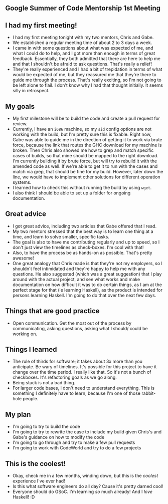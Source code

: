 ## Google Summer of Code Mentorship 1st Meeting

## I had my first meeting!

- I had my first meeting tonight with my two mentors, Chris and Gabe.
- We established a regular meeting time of about 2 to 3 days a week. 
- I came in with some questions about what was expected of me, and what I could do to help,
  and I got more than enough in terms of great feedback. Essentially, they both admitted that there are here to help
  me and that I shouldn't be afraid to ask questions. That's really a relief!
- They're really experienced and I had a bit of trepidation in terms of what would be expected of me, 
  but they reassured me that they're there to guide me through the process. That's really exciting, so I'm not
  going to be left alone to flail. I don't know why I had that thought initially. It seems silly in retrospect.
  
## My goals
- My first milestone will be to build the code and create a pull request for review. 
- Currently, I have an ```i686``` machine, so my ```sid``` config options are not working with the build,
  but I'm pretty sure this is fixable. Right now, Gabe was able to guide me in the direction of getting it
  to work via brute force, because the link that routes the GHC download for my machine is broken.
  Then Chris also showed me how to grep and match specific cases of builds, so that mine should be mapped to the right download.
  I'm currently building it by brute force, but will try to rebuild it with the amended code as well. 
  If we're able to get it to run with the cases and match via grep, that should be fine for my build.
  However, later down the line, we would have to implement other solutions for different operation systems.
- I learned how to check this without running the build by using ```wget```.
- I also think I should be able to set up a folder for ongoing documentation.
  
## Great advice
- I got great advice, including two articles that Gabe offered that I read.
- My two mentors stressed that the best way is to learn one thing at a time, and learn to solve smaller, specific tasks.
- The goal is also to have me contributing regularly and up to speed, so I don't just view the timelines
  as check-boxes. I'm cool with that!
- Also, to have the process be as hands-on as possible. That's pretty awesome!
- One great analogy that Chris made is that they're not my employers, so I shouldn't feel intimidated and they're happy
  to help me with any questions. He also suggested (which was a great suggestion) that I play around with the actual project,
  and see what works and make documentation on how difficult it was to do certain things, as I am at the perfect stage for that
  (ie learning Haskell), as the product is intended for persons learning Haskell. I'm going to do that over the next few days.
  
## Things that are good practice
- Open communication. Get the most out of the process by communicating, asking questions, asking what I should/ could be working on.

## Things I learned
- The rule of thirds for software; it takes about 3x more than you anticipate. Be wary of timelines.
  It's possible for this project to have it change over the time period. I really like that. So it's not a bunch 
  of checkboxes. It's refactoring goals as we go along.
- Being stuck is not a bad thing. 
- For larger code bases, I don't need to understand everything. This is something I definitely have to learn, because 
  I'm one of those rabbit-hole people. 
  
## My plan
- I'm going to try to build the code
- I'm going to try to rewrite the case to include my build given Chris's and Gabe's guidance on how to modify the code
- I'm going to go through and try to make a few pull requests
- I'm going to work with CodeWorld and try to do a few projects

## This is the coolest!
- Okay, check me in a few months, winding down, but this is the *coolest* experience I've ever had!
- Is this what software engineers do all day? Cause it's pretty darned cool!
- Everyone should do GSoC. I'm learning *so* much already! And I *love* Haskell! :D

